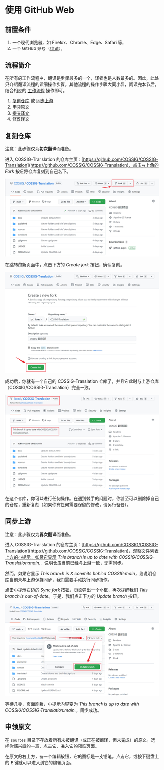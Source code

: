 # 使用 GitHub Web

## 前置条件

1. 一个现代浏览器，如 Firefox、Chrome、Edge、Safari 等。
2. 一个 GitHub 账号（[申请](https://github.com/signup)）。

## 流程简介

在所有的工作流程中，翻译是步骤最多的一个，译者也是人数最多的。因此，此处只介绍翻译流程的详细操作步骤。其他流程的操作步骤大同小异，阅读完本节后，结合相应的 [工作流程](../index.md#工作流程) 操作即可。

1. [复刻仓库](#复刻仓库) 或 [同步上游](#同步上游)
2. [申领原文](#申领原文)
3. [提交译文](#提交译文)
4. [修改译文](#修改译文)

## 复刻仓库

注意：此步骤仅为**初次翻译**而准备。

进入 COSSIG-Translation 的仓库主页：[https://github.com/COSSIG/COSSIG-Translation](https://github.com/COSSIG/COSSIG-Translation)，点击右上角的 _Fork_ 按钮将仓库复刻到自己名下。

![](../assets/images/fork-web.jpg)

在跳转的新页面中，点击下方的 _Create fork_ 按钮，确认复刻。

![](../assets/images/create-fork-web.jpg)

成功后，你就有一个自己的 COSSIG-Translation 仓库了，并且它此时与上游仓库（COSSIG/COSSIG-Translation）完全一致。

![](../assets/images/created-fork-web.jpg)

在这个仓库，你可以进行任何操作。在遇到棘手的问题时，你甚至可以删除掉自己的仓库，重新复刻（如果你有任何需要保留的修改，请另行备份）。

## 同步上游

注意：此步骤仅为**再次翻译**而准备。

进入 COSSIG-Translation 的仓库主页：[https://github.com/COSSIG/COSSIG-Translation](https://github.com/COSSIG/COSSIG-Translation)，观察文件列表上方的小提示。如果它显示 _This branch is up to date with COSSIG/COSSIG-Translation:main._，说明仓库当前已经与上游一致，无需同步。

然而，如果它显示 _This branch is X commits behind COSSIG:main_，则说明仓库当前未与上游保持同步，我们需要手动执行同步操作。

点击小提示右边的 _Sync fork_ 按钮，页面弹出一个小框，再次提醒我们 _This branch is out-of-date_。于是，我们点击下方的 _Update branch_ 按钮。

![](../assets/images/sync-fork-web.jpg)

等待几秒，页面刷新，小提示内容变为 _This branch is up to date with COSSIG/COSSIG-Translation:main._，同步成功。

## 申领原文

在 `sources` 目录下存放着所有未被翻译（或正在被翻译，但未完成）的原文。选择你感兴趣的一篇，点击它，进入它的预览页面。

在原文的右上方，有一个编辑按钮，它的图标是一支铅笔。点击它，或按下键盘上的 <kbd>E</kbd> 键就可以进入到它的编辑页面。